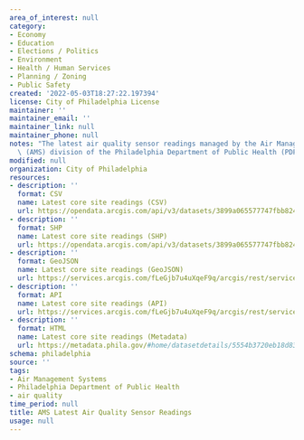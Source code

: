 ```yaml
---
area_of_interest: null
category:
- Economy
- Education
- Elections / Politics
- Environment
- Health / Human Services
- Planning / Zoning
- Public Safety
created: '2022-05-03T18:27:22.197394'
license: City of Philadelphia License
maintainer: ''
maintainer_email: ''
maintainer_link: null
maintainer_phone: null
notes: "The latest air quality sensor readings managed by the Air Management Systems\
  \ (AMS) division of the Philadelphia Department of Public Health (PDPH)"
modified: null
organization: City of Philadelphia
resources:
- description: ''
  format: CSV
  name: Latest core site readings (CSV)
  url: https://opendata.arcgis.com/api/v3/datasets/3899a065577747fbb824f0a21afc2e7c_0/downloads/data?format=csv&spatialRefId=4326
- description: ''
  format: SHP
  name: Latest core site readings (SHP)
  url: https://opendata.arcgis.com/api/v3/datasets/3899a065577747fbb824f0a21afc2e7c_0/downloads/data?format=shp&spatialRefId=4326
- description: ''
  format: GeoJSON
  name: Latest core site readings (GeoJSON)
  url: https://services.arcgis.com/fLeGjb7u4uXqeF9q/arcgis/rest/services/LATEST_CORE_SITE_READINGS/FeatureServer/0/query?outFields=*&where=1%3D1&f=geojson
- description: ''
  format: API
  name: Latest core site readings (API)
  url: https://services.arcgis.com/fLeGjb7u4uXqeF9q/arcgis/rest/services/LATEST_CORE_SITE_READINGS/FeatureServer/0/query?outFields=*&where=1%3D1
- description: ''
  format: HTML
  name: Latest core site readings (Metadata)
  url: https://metadata.phila.gov/#home/datasetdetails/5554b3720eb18d837ab45ae2/representationdetails/626ae9dc25c384001f0247cd/
schema: philadelphia
source: ''
tags:
- Air Management Systems
- Philadelphia Department of Public Health
- air quality
time_period: null
title: AMS Latest Air Quality Sensor Readings
usage: null
---
```

